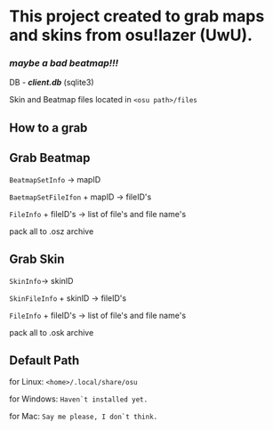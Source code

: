 
# This project created to grab maps and skins from osu!lazer (UwU).

### _maybe a bad beatmap!!!_

DB - _**client.db**_ (sqlite3)

Skin and Beatmap files located in `` <osu path>/files ``

## How to a grab

## Grab Beatmap

`` BeatmapSetInfo `` -> mapID

`` BaetmapSetFileIfon `` + mapID -> fileID's

`` FileInfo `` + fileID's -> list of file's and file name's

pack all to .osz archive

## Grab Skin

`` SkinInfo ``-> skinID

`` SkinFileInfo `` + skinID -> fileID's

`` FileInfo `` + fileID's -> list of file's and file name's

pack all to .osk archive

## Default Path

for Linux:
    `` <home>/.local/share/osu ``

for Windows:
    `` Haven`t installed yet. ``

for Mac:
    `` Say me please, I don`t think. ``